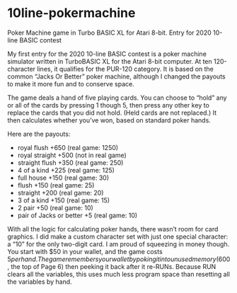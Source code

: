 # 10line-pokermachine
Poker Machine game in Turbo BASIC XL for Atari 8-bit. Entry for 2020 10-line BASIC contest

My first entry for the 2020 10-line BASIC contest is a poker machine simulator written in TurboBASIC XL for the Atari 8-bit computer. At ten 120-character lines, it qualifies for the PUR-120 category. It is based on the common “Jacks Or Better” poker machine, although I changed the payouts to make it more fun and to conserve space.

The game deals a hand of five playing cards. You can choose to “hold” any or all of the cards by pressing 1 though 5, then press any other key to replace the cards that you did not hold. (Held cards are not replaced.) It then calculates whether you’ve won, based on standard poker hands.

Here are the payouts:

- royal flush +650 (real game: 1250)
- royal straight +500 (not in real game)
- straight flush +350 (real game: 250)
- 4 of a kind +225 (real game: 125)
- full house +150 (real game: 30)
- flush +150 (real game: 25)
- straight +200 (real game: 20)
- 3 of a kind +150 (real game: 15)
- 2 pair +50 (real game: 10)
- pair of Jacks or better +5 (real game: 10)

With all the logic for calculating poker hands, there wasn’t room for card graphics. I did make a custom character set with just one special character: a “10” for the only two-digit card. I am proud of squeezing in money though. You start with $50 in your wallet, and the game costs $5 per hand. The game remembers your wallet by poking it into unused memory ($600, the top of Page 6) then peeking it back after it re-RUNs. Because RUN clears all the variables, this uses much less program space than resetting all the variables by hand.
